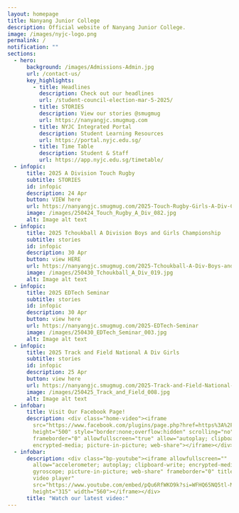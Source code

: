 ```yaml
---
layout: homepage
title: Nanyang Junior College
description: Official website of Nanyang Junior College.
image: /images/nyjc-logo.png
permalink: /
notification: ""
sections:
  - hero:
      background: /images/Admissions-Admin.jpg
      url: /contact-us/
      key_highlights:
        - title: Headlines
          description: Check out our headlines
          url: /student-council-election-mar-5-2025/
        - title: STORIES
          description: View our stories @smugmug
          url: https://nanyangjc.smugmug.com
        - title: NYJC Integrated Portal
          description: Student Learning Resources
          url: https://portal.nyjc.edu.sg/
        - title: Time Table
          description: Student & Staff
          url: https://app.nyjc.edu.sg/timetable/
  - infopic:
      title: 2025 A Division Touch Rugby
      subtitle: STORIES
      id: infopic
      description: 24 Apr
      button: VIEW here
      url: https://nanyangjc.smugmug.com/2025-Touch-Rugby-Girls-A-Div-Championship
      image: /images/250424_Touch_Rugby_A_Div_082.jpg
      alt: Image alt text
  - infopic:
      title: 2025 Tchoukball A Division Boys and Girls Championship
      subtitle: stories
      id: infopic
      description: 30 Apr
      button: view HERE
      url: https://nanyangjc.smugmug.com/2025-Tchoukball-A-Div-Boys-and-Girls
      image: /images/250430_Tchoukball_A_Div_019.jpg
      alt: Image alt text
  - infopic:
      title: 2025 EDTech Seminar
      subtitle: stories
      id: infopic
      description: 30 Apr
      button: view here
      url: https://nanyangjc.smugmug.com/2025-EDTech-Seminar
      image: /images/250430_EDTech_Seminar_003.jpg
      alt: Image alt text
  - infopic:
      title: 2025 Track and Field National A Div Girls
      subtitle: stories
      id: infopic
      description: 25 Apr
      button: view here
      url: https://nanyangjc.smugmug.com/2025-Track-and-Field-National-A-Div-Girls
      image: /images/250425_Track_and_Field_008.jpg
      alt: Image alt text
  - infobar:
      title: Visit Our Facebook Page!
      description: <div class="home-video"><iframe
        src="https://www.facebook.com/plugins/page.php?href=https%3A%2F%2Fwww.facebook.com%2FNanyangjc%2F&tabs=timeline&width=340&height=500&small_header=false&adapt_container_width=true&hide_cover=false&show_facepile=true&appId"
        height="500" style="border:none;overflow:hidden" scrolling="no"
        frameborder="0" allowfullscreen="true" allow="autoplay; clipboard-write;
        encrypted-media; picture-in-picture; web-share"></iframe></div>
  - infobar:
      description: <div class="bp-youtube"><iframe allowfullscreen=""
        allow="accelerometer; autoplay; clipboard-write; encrypted-media;
        gyroscope; picture-in-picture; web-share" frameborder="0" title="YouTube
        video player"
        src="https://www.youtube.com/embed/pQu6RfWKO9k?si=WFHQ65NQ5tl-M84f"
        height="315" width="560"></iframe></div>
      title: "Watch our latest video:"
---
```


